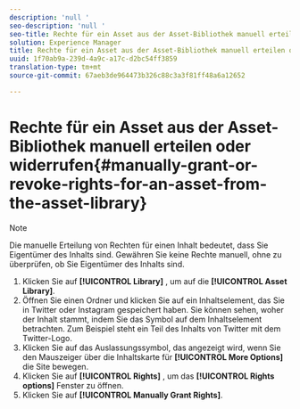 ```yaml
---
description: 'null '
seo-description: 'null '
seo-title: Rechte für ein Asset aus der Asset-Bibliothek manuell erteilen oder widerrufen
solution: Experience Manager
title: Rechte für ein Asset aus der Asset-Bibliothek manuell erteilen oder widerrufen
uuid: 1f70ab9a-239d-4a9c-a17c-d2bc54ff3859
translation-type: tm+mt
source-git-commit: 67aeb3de964473b326c88c3a3f81ff48a6a12652

---
```



# Rechte für ein Asset aus der Asset-Bibliothek manuell erteilen oder widerrufen{#manually-grant-or-revoke-rights-for-an-asset-from-the-asset-library}

>[!NOTE]
>
>Die manuelle Erteilung von Rechten für einen Inhalt bedeutet, dass Sie Eigentümer des Inhalts sind. Gewähren Sie keine Rechte manuell, ohne zu überprüfen, ob Sie Eigentümer des Inhalts sind.

1. Klicken Sie auf **[!UICONTROL Library]** , um auf die **[!UICONTROL Asset Library]**.
1. Öffnen Sie einen Ordner und klicken Sie auf ein Inhaltselement, das Sie in Twitter oder Instagram gespeichert haben. Sie können sehen, woher der Inhalt stammt, indem Sie das Symbol auf dem Inhaltselement betrachten. Zum Beispiel steht ein Teil des Inhalts von Twitter mit dem Twitter-Logo.
1. Klicken Sie auf das Auslassungssymbol, das angezeigt wird, wenn Sie den Mauszeiger über die Inhaltskarte für **[!UICONTROL More Options]** die Site bewegen.
1. Klicken Sie auf **[!UICONTROL Rights]** , um das **[!UICONTROL Rights options]** Fenster zu öffnen.
1. Klicken Sie auf **[!UICONTROL Manually Grant Rights]**.
